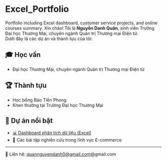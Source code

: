 # Excel_Portfolio
Portfolio including Excel dashboard, customer service projects, and online courses summary.
Xin chào! Tôi là **Nguyễn Danh Quân**, sinh viên Trường Đại học Thương Mại, chuyên ngành Quản trị Thương mại Điện tử.  
Dưới đây là các dự án và thành tựu của tôi:

## 🎓 Học vấn
- Đại học Thương Mại, chuyên ngành Quản trị Thương mại Điện tử

## 🏆 Thành tựu
- Học bổng Báo Tiền Phong  
- Khen thưởng tại Trường Đại học Thương Mại 

## 📂 Dự án nổi bật
- [📊 Dashboard phân tích dữ liệu (Excel)](./dashboard.xlsx)  
- 📑 Các bài tập nghiên cứu trong lĩnh vực E-commerce

---

📧 Liên hệ: quannguyendanh0@gmail.com@gmail.com  
